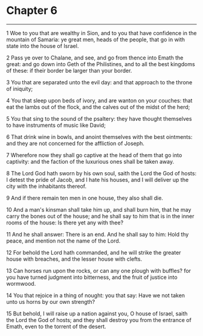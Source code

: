 # Chapter 6

***

1 Woe to you that are wealthy in Sion, and to you that have confidence in the mountain of Samaria: ye great men, heads of the people, that go in with state into the house of Israel.

2 Pass ye over to Chalane, and see, and go from thence into Emath the great: and go down into Geth of the Philistines, and to all the best kingdoms of these: if their border be larger than your border.

3 You that are separated unto the evil day: and that approach to the throne of iniquity;

4 You that sleep upon beds of ivory, and are wanton on your couches: that eat the lambs out of the flock, and the calves out of the midst of the herd;

5 You that sing to the sound of the psaltery: they have thought themselves to have instruments of music like David;

6 That drink wine in bowls, and anoint themselves with the best ointments: and they are not concerned for the affliction of Joseph.

7 Wherefore now they shall go captive at the head of them that go into captivity: and the faction of the luxurious ones shall be taken away.

8 The Lord God hath sworn by his own soul, saith the Lord the God of hosts: I detest the pride of Jacob, and I hate his houses, and I will deliver up the city with the inhabitants thereof.

9 And if there remain ten men in one house, they also shall die.

10 And a man's kinsman shall take him up, and shall burn him, that he may carry the bones out of the house; and he shall say to him that is in the inner rooms of the house: Is there yet any with thee?

11 And he shall answer: There is an end. And he shall say to him: Hold thy peace, and mention not the name of the Lord.

12 For behold the Lord hath commanded, and he will strike the greater house with breaches, and the lesser house with clefts.

13 Can horses run upon the rocks, or can any one plough with buffles? for you have turned judgment into bitterness, and the fruit of justice into wormwood.

14 You that rejoice in a thing of nought: you that say: Have we not taken unto us horns by our own strength?

15 But behold, I will raise up a nation against you, O house of Israel, saith the Lord the God of hosts; and they shall destroy you from the entrance of Emath, even to the torrent of the desert.

